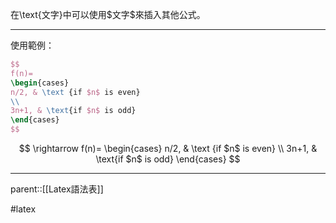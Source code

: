 在\\text{文字}中可以使用\$文字\$來插入其他公式。
- - -
使用範例：
```Latex
$$
f(n)= 
\begin{cases}
n/2, & \text {if $n$ is even} 
\\ 
3n+1, & \text{if $n$ is odd} 
\end{cases} 
$$
```
$$ \rightarrow f(n)= \begin{cases} n/2, & \text {if $n$ is even} \\ 3n+1, & \text{if $n$ is odd} \end{cases} $$
- - -
parent::[[Latex語法表]]

#latex